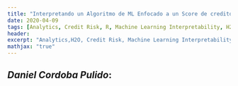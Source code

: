 ```yaml
---
title: "Interpretando un Algoritmo de ML Enfocado a un Score de credito"
date: 2020-04-09
tags: [Analytics, Credit Risk, R, Machine Learning Interpretability, H2O]
header:
excerpt: "Analytics,H2O, Credit Risk, Machine Learning Interpretability"
mathjax: "true"
---
```


## _Daniel Cordoba Pulido_:
 
